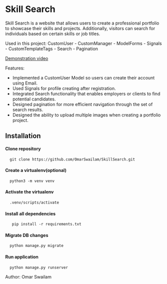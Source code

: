 # Skill Search
Skill Search is a website that allows users to create a professional portfolio to showcase their skills and projects. Additionally, visitors can search for individuals based on certain skills or job titles.

Used in this project:
CustomUser - CustomManager - ModelForms - Signals - CustomTemplateTags - Search - Pagination

[Demonstration video](https://youtu.be/22Q2D44pILE?si=bID70H7IY2edmmvL)


Features:
  -	Implemented a CustomUser Model so users can create their account using Email.
  -	Used Signals for profile creating after registration.
  -	Integrated Search functionality that enables employers or clients to find potential candidates.
  -	Designed pagination for more efficient navigation through the set of search results.
  -	Designed the ability to upload multiple images when creating a portfolio project.


## Installation

#### Clone repository
```
  git clone https://github.com/OmarSwailam/SkillSearch.git
```

#### Create a virtualenv(optional)
```
  python3 -m venv venv
```

#### Activate the virtualenv
```
  .venv/scripts/activate
```
#### Install all dependencies
```
   pip install -r requirements.txt
```
#### Migrate DB changes
```
  python manage.py migrate
```
#### Run application
```
  python manage.py runserver
```

Author:
  Omar Swailam
